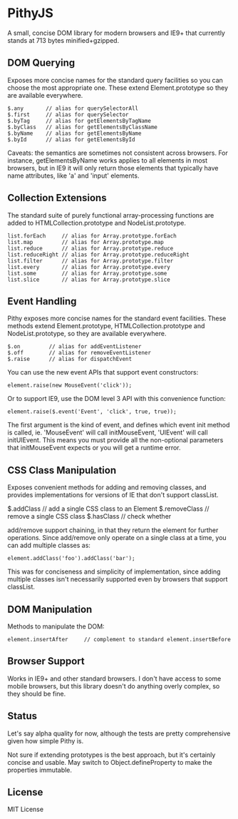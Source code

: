 # PithyJS

A small, concise DOM library for modern browsers and IE9+ that currently
stands at 713 bytes minified+gzipped.

## DOM Querying

Exposes more concise names for the standard query facilities so you can
choose the most appropriate one. These extend Element.prototype so they
are available everywhere.

    $.any       // alias for querySelectorAll
    $.first     // alias for querySelector
    $.byTag     // alias for getElementsByTagName
    $.byClass   // alias for getElementsByClassName
    $.byName    // alias for getElementsByName
    $.byId      // alias for getElementsById

Caveats: the semantics are sometimes not consistent across browsers.
For instance, getElementsByName works applies to all elements in most
browsers, but in IE9 it will only return those elements that typically
have name attributes, like 'a' and 'input' elements.

## Collection Extensions

The standard suite of purely functional array-processing functions are
added to HTMLCollection.prototype and NodeList.prototype.

    list.forEach     // alias for Array.prototype.forEach
    list.map         // alias for Array.prototype.map
    list.reduce      // alias for Array.prototype.reduce
    list.reduceRight // alias for Array.prototype.reduceRight
    list.filter      // alias for Array.prototype.filter
    list.every       // alias for Array.prototype.every
    list.some        // alias for Array.prototype.some
    list.slice       // alias for Array.prototype.slice

## Event Handling

Pithy exposes more concise names for the standard event facilities. These
methods extend Element.prototype, HTMLCollection.prototype and
NodeList.prototype, so they are available everywhere.

    $.on         // alias for addEventListener
    $.off        // alias for removeEventListener
    $.raise      // alias for dispatchEvent

You can use the new event APIs that support event constructors:

    element.raise(new MouseEvent('click'));

Or to support IE9, use the DOM level 3 API with this convenience
function:

    element.raise($.event('Event', 'click', true, true));

The first argument is the kind of event, and defines which event init
method is called, ie. 'MouseEvent' will call initMouseEvent, 'UIEvent'
will call initUIEvent. This means you must provide all the non-optional
parameters that initMouseEvent expects or you will get a runtime error.

## CSS Class Manipulation

Exposes convenient methods for adding and removing classes, and provides
implementations for versions of IE that don't support classList.

   $.addClass       // add a single CSS class to an Element
   $.removeClass    // remove a single CSS class
   $.hasClass       // check whether

add/remove support chaining, in that they return the element for further
operations. Since add/remove only operate on a single class at a time,
you can add multiple classes as:

    element.addClass('foo').addClass('bar');

This was for conciseness and simplicity of implementation, since adding
multiple classes isn't necessarily supported even by browsers that
support classList.

## DOM Manipulation

Methods to manipulate the DOM:

    element.insertAfter     // complement to standard element.insertBefore

## Browser Support

Works in IE9+ and other standard browsers. I don't have access to some
mobile browsers, but this library doesn't do anything overly complex,
so they should be fine.

## Status

Let's say alpha quality for now, although the tests are pretty
comprehensive given how simple Pithy is.

Not sure if extending prototypes is the best approach, but it's certainly
concise and usable. May switch to Object.defineProperty to make the
properties immutable.

## License

MIT License